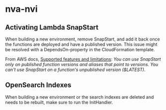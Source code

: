 # nva-nvi

## Activating Lambda SnapStart

When building a new environment, remove SnapStart, and add it back once the functions are deployed
and have a published version. This issue might be resolved with a DependsOn-property in the CloudFormation
template.

From AWS docs, [Supported features and limitations](https://docs.aws.amazon.com/lambda/latest/dg/snapstart.html#snapstart-runtimes):
_You can use SnapStart only on published function versions and aliases that point to versions. You can't use SnapStart on a function's unpublished version ($LATEST)._

## OpenSearch Indexes

When building a new environment or the search indexes are deleted and needs to be rebuilt, make sure to run the InitHandler.